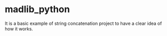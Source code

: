 ﻿# madlib_python
It is a basic example of string concatenation project to have a clear idea of how it works. 

